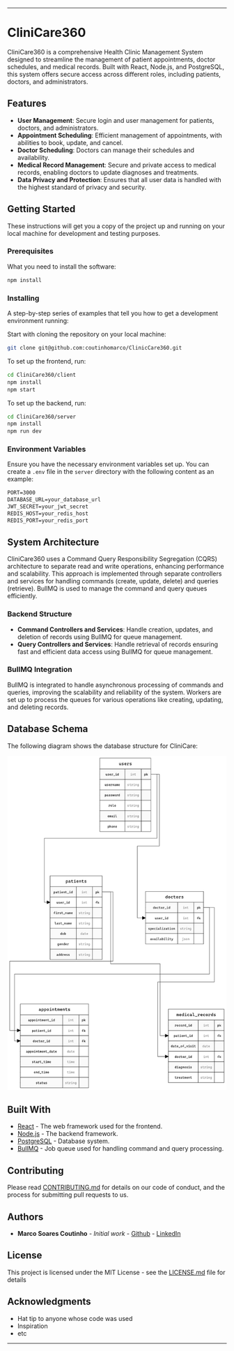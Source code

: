 
---

# CliniCare360

CliniCare360 is a comprehensive Health Clinic Management System designed to streamline the management of patient appointments, doctor schedules, and medical records. Built with React, Node.js, and PostgreSQL, this system offers secure access across different roles, including patients, doctors, and administrators.

## Features

- **User Management**: Secure login and user management for patients, doctors, and administrators.
- **Appointment Scheduling**: Efficient management of appointments, with abilities to book, update, and cancel.
- **Doctor Scheduling**: Doctors can manage their schedules and availability.
- **Medical Record Management**: Secure and private access to medical records, enabling doctors to update diagnoses and treatments.
- **Data Privacy and Protection**: Ensures that all user data is handled with the highest standard of privacy and security.

## Getting Started

These instructions will get you a copy of the project up and running on your local machine for development and testing purposes.

### Prerequisites

What you need to install the software:

```bash
npm install
```

### Installing

A step-by-step series of examples that tell you how to get a development environment running:

Start with cloning the repository on your local machine:

```bash
git clone git@github.com:coutinhomarco/ClinicCare360.git
```

To set up the frontend, run:

```bash
cd CliniCare360/client
npm install
npm start
```

To set up the backend, run:

```bash
cd CliniCare360/server
npm install
npm run dev
```

### Environment Variables

Ensure you have the necessary environment variables set up. You can create a `.env` file in the `server` directory with the following content as an example:

```env
PORT=3000
DATABASE_URL=your_database_url
JWT_SECRET=your_jwt_secret
REDIS_HOST=your_redis_host
REDIS_PORT=your_redis_port
```

## System Architecture

CliniCare360 uses a Command Query Responsibility Segregation (CQRS) architecture to separate read and write operations, enhancing performance and scalability. This approach is implemented through separate controllers and services for handling commands (create, update, delete) and queries (retrieve). BullMQ is used to manage the command and query queues efficiently.

### Backend Structure

- **Command Controllers and Services**: Handle creation, updates, and deletion of records using BullMQ for queue management.
- **Query Controllers and Services**: Handle retrieval of records ensuring fast and efficient data access using BullMQ for queue management.

### BullMQ Integration

BullMQ is integrated to handle asynchronous processing of commands and queries, improving the scalability and reliability of the system. Workers are set up to process the queues for various operations like creating, updating, and deleting records.

## Database Schema

The following diagram shows the database structure for CliniCare:

![Database Schema](docs/database.png)

## Built With

- [React](https://reactjs.org/) - The web framework used for the frontend.
- [Node.js](https://nodejs.org/) - The backend framework.
- [PostgreSQL](https://www.postgresql.org/) - Database system.
- [BullMQ](https://docs.bullmq.io/) - Job queue used for handling command and query processing.

## Contributing

Please read [CONTRIBUTING.md](https://github.com/coutinhomarco/ClinicCare360/CONTRIBUTING.md) for details on our code of conduct, and the process for submitting pull requests to us.

## Authors

- **Marco Soares Coutinho** - *Initial work* - [Github](https://github.com/coutinhomarco) - [LinkedIn](https://www.linkedin.com/in/coutinhomarco/)

## License

This project is licensed under the MIT License - see the [LICENSE.md](LICENSE.md) file for details

## Acknowledgments

- Hat tip to anyone whose code was used
- Inspiration
- etc

---